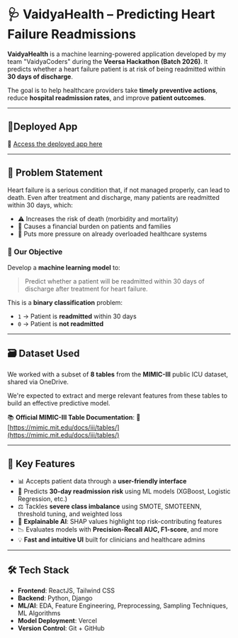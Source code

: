 # 🩺 VaidyaHealth – Predicting Heart Failure Readmissions

**VaidyaHealth** is a machine learning-powered application developed by my team "VaidyaCoders" during the **Veersa Hackathon (Batch 2026)**. It predicts whether a heart failure patient is at risk of being readmitted within **30 days of discharge**.

The goal is to help healthcare providers take **timely preventive actions**, reduce **hospital readmission rates**, and improve **patient outcomes**.

---

## 🚀Deployed App

🔗 [Access the deployed app here](https://vaidya-health-mlwg.vercel.app/)


---

## 📌 Problem Statement

Heart failure is a serious condition that, if not managed properly, can lead to death. Even after treatment and discharge, many patients are readmitted within 30 days, which:

* ⚠️ Increases the risk of death (morbidity and mortality)
* 💸 Causes a financial burden on patients and families
* 🏥 Puts more pressure on already overloaded healthcare systems

### 🎯 Our Objective

Develop a **machine learning model** to:

> Predict whether a patient will be readmitted within 30 days of discharge after treatment for heart failure.

This is a **binary classification** problem:

* `1` → Patient is **readmitted** within 30 days
* `0` → Patient is **not readmitted**

---

## 🗃️ Dataset Used

We worked with a subset of **8 tables** from the **MIMIC-III** public ICU dataset, shared via OneDrive.

We're expected to extract and merge relevant features from these tables to build an effective predictive model.

📚 **Official MIMIC-III Table Documentation**:
🔗 [https://mimic.mit.edu/docs/iii/tables/](https://mimic.mit.edu/docs/iii/tables/)

---

## 🎯 Key Features

* 📊 Accepts patient data through a **user-friendly interface**
* 🤖 Predicts **30-day readmission risk** using ML models (XGBoost, Logistic Regression, etc.)
* ⚖️ Tackles **severe class imbalance** using SMOTE, SMOTEENN, threshold tuning, and weighted loss
* 🧠 **Explainable AI**: SHAP values highlight top risk-contributing features
* 📉 Evaluates models with **Precision-Recall AUC, F1-score**, and more
* 💡 **Fast and intuitive UI** built for clinicians and healthcare admins

---

## 🛠️ Tech Stack

* **Frontend**: ReactJS, Tailwind CSS
* **Backend**: Python, Django
* **ML/AI**: EDA, Feature Engineering, Preprocessing, Sampling Techniques, ML Algorithms
* **Model Deployment**: Vercel
* **Version Control**: Git + GitHub
